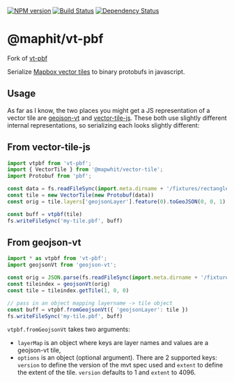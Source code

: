 [![NPM version][npm-image]][npm-url]
[![Build Status][build-image]][build-url]
[![Dependency Status][deps-image]][deps-url]

# @maphit/vt-pbf

Fork of [vt-pbf]

Serialize [Mapbox vector tiles](https://github.com/mapbox/vector-tile-spec) to binary protobufs in javascript.

## Usage

As far as I know, the two places you might get a JS representation of a vector
tile are [geojson-vt](https://github.com/mapbox/geojson-vt) and
[vector-tile-js](https://github.com/mapbox/vector-tile-js).  These both use
slightly different internal representations, so serializing each looks slightly
different:

## From vector-tile-js

```javascript
import vtpbf from 'vt-pbf';
import { VectorTile } from '@mapwhit/vector-tile';
import Protobuf from 'pbf';

const data = fs.readFileSync(import.meta.dirname + '/fixtures/rectangle-1.0.0.pbf')
const tile = new VectorTile(new Protobuf(data))
const orig = tile.layers['geojsonLayer'].feature(0).toGeoJSON(0, 0, 1)

const buff = vtpbf(tile)
fs.writeFileSync('my-tile.pbf', buff)
```

## From geojson-vt

```javascript
import * as vtpbf from 'vt-pbf';
import geojsonVt from 'geojson-vt';

const orig = JSON.parse(fs.readFileSync(import.meta.dirname + '/fixtures/rectangle.geojson'))
const tileindex = geojsonVt(orig)
const tile = tileindex.getTile(1, 0, 0)

// pass in an object mapping layername -> tile object
const buff = vtpbf.fromGeojsonVt({ 'geojsonLayer': tile })
fs.writeFileSync('my-tile.pbf', buff)
```

`vtpbf.fromGeojsonVt` takes two arguments:
- `layerMap` is an object where keys are layer names and values are a geojson-vt tile,
- `options` is an object (optional argument). There are 2 supported keys: `version` to define the version of the mvt spec used and `extent` to define the extent of the tile. `version` defaults to 1 and `extent` to 4096.

[vt-pbf]: https://npmjs.org/package/vt-pbf

[npm-image]: https://img.shields.io/npm/v/@mapwhit/vt-pbf
[npm-url]: https://npmjs.org/package/@mapwhit/vt-pbf

[build-url]: https://github.com/mapwhit/vt-pbf/actions/workflows/check.yaml
[build-image]: https://img.shields.io/github/actions/workflow/status/mapwhit/vt-pbf/check.yaml?branch=main

[deps-image]: https://img.shields.io/librariesio/release/npm/@mapwhit/vt-pbf
[deps-url]: https://libraries.io/npm/@mapwhit%2Fvt-pbf
